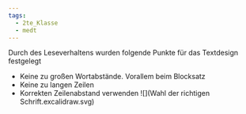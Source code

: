 ```yaml
---
tags:
  - 2te_Klasse
  - medt
---
```

Durch des Leseverhaltens wurden folgende Punkte für das Textdesign festgelegt

- Keine zu großen Wortabstände. Vorallem beim Blocksatz 
- Keine zu langen Zeilen 
- Korrekten Zeilenabstand verwenden
![](Wahl der richtigen Schrift.excalidraw.svg)